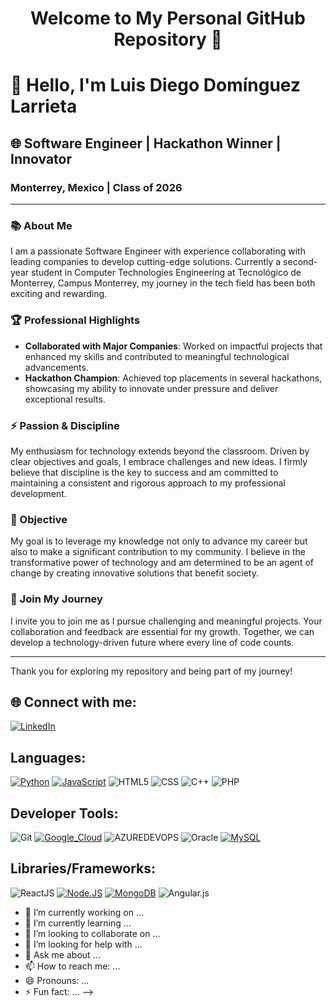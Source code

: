 <h1 align="center">Welcome to My Personal GitHub Repository 🚀</h1>

# 👋 Hello, I'm Luis Diego Domínguez Larrieta

## 🌐 Software Engineer | Hackathon Winner | Innovator

### Monterrey, Mexico | Class of 2026

---

### 📚 About Me

I am a passionate Software Engineer with experience collaborating with leading companies to develop cutting-edge solutions. Currently a second-year student in Computer Technologies Engineering at Tecnológico de Monterrey, Campus Monterrey, my journey in the tech field has been both exciting and rewarding.

### 🏆 Professional Highlights

- **Collaborated with Major Companies**: Worked on impactful projects that enhanced my skills and contributed to meaningful technological advancements.
- **Hackathon Champion**: Achieved top placements in several hackathons, showcasing my ability to innovate under pressure and deliver exceptional results.

### ⚡ Passion & Discipline

My enthusiasm for technology extends beyond the classroom. Driven by clear objectives and goals, I embrace challenges and new ideas. I firmly believe that discipline is the key to success and am committed to maintaining a consistent and rigorous approach to my professional development.

### 🎯 Objective

My goal is to leverage my knowledge not only to advance my career but also to make a significant contribution to my community. I believe in the transformative power of technology and am determined to be an agent of change by creating innovative solutions that benefit society.

### 🤝 Join My Journey

I invite you to join me as I pursue challenging and meaningful projects. Your collaboration and feedback are essential for my growth. Together, we can develop a technology-driven future where every line of code counts.

---

Thank you for exploring my repository and being part of my journey!

## 🌐 Connect with me:
[![LinkedIn](https://img.shields.io/badge/LinkedIn-%230077B5.svg?logo=linkedin&logoColor=white)](https://www.linkedin.com/in/diego-larrieta-47975a2a3/)

## Languages:
[![Python](https://img.shields.io/badge/Python-yellow?style=for-the-badge&logo=python&logoColor=white&labelColor=101010)]()
[![JavaScript](https://img.shields.io/badge/JavaScript-F7DF1E?style=for-the-badge&logo=javascript&logoColor=white&labelColor=101010)]()
![HTML5](https://img.shields.io/badge/html5-%23E34F26.svg?style=for-the-badge&logo=html5&logoColor=101010) 
![CSS](https://img.shields.io/badge/css-%231572B6.svg?style=for-the-badge&logo=css3&logoColor=101010)
![C++](https://img.shields.io/badge/c++-%2300599C.svg?style=for-the-badge&logo=c%2B%2B&logoColor=white)
![PHP](https://img.shields.io/badge/php-%23777BB4.svg?style=for-the-badge&logo=php&logoColor=white)

## Developer Tools: 
![Git](https://img.shields.io/badge/git-%23F05033.svg?style=for-the-badge&logo=git&logoColor=101010)
[![Google_Cloud](https://img.shields.io/badge/Google_Cloud-4285F4?style=for-the-badge&logo=googlecloud&logoColor=white&labelColor=101010)]()
![AZUREDEVOPS](https://img.shields.io/badge/azuredevops-0078D7.svg?style=for-the-badge&logo=azuredevops&logoColor=white&color=%230078D7)
![Oracle](https://img.shields.io/badge/Oracle-F80000?style=for-the-badge&logo=oracle&logoColor=white)
[![MySQL](https://img.shields.io/badge/MySQL-4479A1?style=for-the-badge&logo=mysql&logoColor=white&labelColor=101010)]()

## Libraries/Frameworks: 

![ReactJS](https://img.shields.io/badge/react-%2320232a.svg?style=for-the-badge&logo=react&logoColor=%2361DAFB)
[![Node.JS](https://img.shields.io/badge/Node.JS-339933?style=for-the-badge&logo=node.js&logoColor=white&labelColor=101010)]()
[![MongoDB](https://img.shields.io/badge/MongoDB-47A248?style=for-the-badge&logo=mongodb&logoColor=white&labelColor=101010)]()
![Angular.js](https://img.shields.io/badge/angular.js-%23E23237.svg?style=for-the-badge&logo=angularjs&logoColor=white)


- 🔭 I’m currently working on ...
- 🌱 I’m currently learning ...
- 👯 I’m looking to collaborate on ...
- 🤔 I’m looking for help with ...
- 💬 Ask me about ...
- 📫 How to reach me: ...
- 😄 Pronouns: ...
- ⚡ Fun fact: ...
-->
